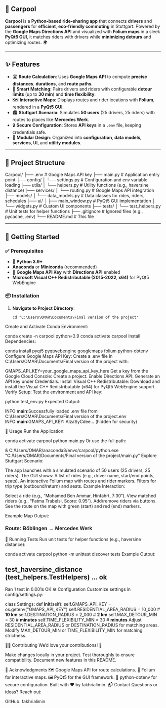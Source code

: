 ## 🚗 **Carpool**

**Carpool** is a **Python-based ride-sharing app** that connects **drivers** and **passengers** for **efficient**, **eco-friendly commuting** in Stuttgart. Powered by the **Google Maps Directions API** and visualized with **Folium maps** in a sleek **PyQt5 GUI**, it matches riders with drivers while **minimizing detours** and optimizing routes. 🌍

---

## ✨ **Features**

- 🛣️ **Route Calculation**: Uses **Google Maps API** to compute **precise distances**, **durations**, and **route paths**.
- 🤝 **Smart Matching**: Pairs drivers and riders with configurable **detour limits** (up to **30 min**) and **time flexibility**.
- 🗺️ **Interactive Maps**: Displays routes and rider locations with **Folium**, rendered in a **PyQt5 GUI**.
- 🏙️ **Stuttgart Scenario**: Simulates **50 users** (25 drivers, 25 riders) with routes to places like **Mercedes Werk**.
- 🔒 **Secure Configuration**: Stores **API keys** in a `.env` file, keeping credentials safe.
- 🧩 **Modular Design**: Organized into **configuration**, **data models**, **services**, **UI**, and **utility modules**.

---

## 📁 **Project Structure**
Carpool/
├── .env                    # Google Maps API key
├── main.py                 # Application entry point
├── config/
│   └── settings.py         # Configuration and env variable loading
├── utils/
│   └── helpers.py         # Utility functions (e.g., haversine distance)
├── services/
│   └── routing.py         # Google Maps API integration
├── models/
│   └── data_models.py     # Data classes for rides, riders, schedules
├── ui/
│   ├── main_window.py     # PyQt5 GUI implementation
│   └── widgets.py        # Custom UI components
├── tests/
│   └── test_helpers.py    # Unit tests for helper functions
├── .gitignore             # Ignored files (e.g., pycache, .env)
└── README.md              # This file



---

## 🚀 **Getting Started**

### ✅ **Prerequisites**

- 🐍 **Python 3.9+**
- **Anaconda** or **Miniconda** (recommended)
- 🔑 **Google Maps API Key** with **Directions API** enabled
- **Microsoft Visual C++ Redistributable (2015-2022, x64)** for PyQt5 WebEngine

### 📦 **Installation**

1. **Navigate to Project Directory**:
   ```
   cd "C:\Users\OMAR\Documents\Final version of the project"
Create and Activate Conda Environment:

conda create -n carpool python=3.9
conda activate carpool
Install Dependencies:

conda install pyqt5 pyqtwebengine googlemaps folium python-dotenv
Configure Google Maps API Key:
Create a .env file in C:\Users\OMAR\Documents\Final version of the project with:

GMAPS_API_KEY=your_google_maps_api_key_here
Get a key from the Google Cloud Console:
Create a project.
Enable Directions API.
Generate an API key under Credentials.
Install Visual C++ Redistributable:
Download and install the Visual C++ Redistributable (x64) for PyQt5 WebEngine support.
Verify Setup:
Test the environment and API key:

python test_env.py
Expected Output:

INFO:__main__:Successfully loaded .env file from C:\Users\OMAR\Documents\Final version of the project\.env
INFO:__main__:GMAPS_API_KEY: AIzaSyCdee... (hidden for security)

🏁 Usage
Run the Application:


conda activate carpool
python main.py
Or use the full path:


& C:/Users/OMAR/anaconda3/envs/carpool/python.exe "C:/Users/OMAR/Documents/Final version of the project/main.py"
Explore Stuttgart Scenario:

The app launches with a simulated scenario of 50 users (25 drivers, 25 riders).
The GUI shows:
A list of rides (e.g., driver name, start/end points, seats).
An interactive Folium map with routes and rider markers.
Filters for trip type (outbound/return) and seats.
Example Interaction:

Select a ride (e.g., “Mohamed Ben Ammar, Hinfahrt, 7:30”).
View matched riders (e.g., “Fatma Trabelsi, Score: 0.95”).
Add/remove riders via buttons.
See the route on the map with green (start) and red (end) markers.

Example Map Output:

<div style="font-family: Arial;">
    <h3>Route: Böblingen → Mercedes Werk</h3>
    <!-- Folium map with route polyline and markers -->
</div>

🧪 Running Tests
Run unit tests for helper functions (e.g., haversine distance):


conda activate carpool
python -m unittest discover tests
Example Output:


test_haversine_distance (test_helpers.TestHelpers) ... ok
----------------------------------------------------------------------
Ran 1 test in 0.001s
OK
⚙️ Configuration
Customize settings in config/settings.py:


class Settings:
    def __init__(self):
        self.GMAPS_API_KEY = os.getenv("GMAPS_API_KEY")
        self.RESIDENTIAL_AREA_RADIUS = 10_000  # **10 km**
        self.DESTINATION_RADIUS = 2_000        # **2 km**
        self.MAX_DETOUR_MIN = 30               # **minutes**
        self.TIME_FLEXIBILITY_MIN = 30         # **minutes**
Adjust RESIDENTIAL_AREA_RADIUS or DESTINATION_RADIUS for matching areas.
Modify MAX_DETOUR_MIN or TIME_FLEXIBILITY_MIN for matching strictness.

🙋‍♂️ Contributing
We’d love your contributions! 🚀

Make changes locally in your project.
Test thoroughly to ensure compatibility.
Document new features in this README.


🎉 Acknowledgments
🗺️ Google Maps API for route calculations.
📍 Folium for interactive maps.
🖼️ PyQt5 for the GUI framework.
🔑 python-dotenv for secure configuration.
Built with ❤️ by fakhrialimin.
📬 Contact
Questions or ideas? Reach out:

GitHub: fakhrialimin

